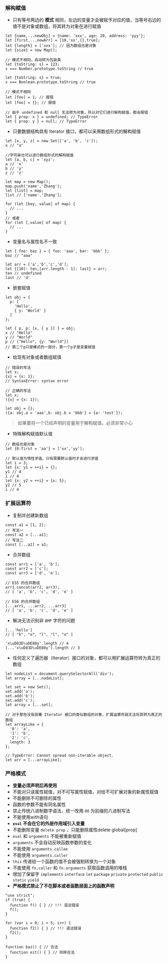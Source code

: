 
### 解构赋值
- 只有等号两边的 **模式** 相同，左边的变量才会被赋予对应的值，当等号右边的值不是对象或数组，将其转为对象在进行赋值
```
let {name,...newObj} = {name: 'xxx', age: 20, address: 'yyy'};
let [first,...newArr] = [10,'xx',{},true];
let {length} = ['xxx']; // 因为数组也是对象
let {size} = new Map();

// 模式不相同，自动转为包装类
let {toString: s} = 123;
s === Number.prototype.toString // true

let {toString: s} = true;
s === Boolean.prototype.toString // true

// 模式不相同
let [foo] = 1; // 报错  
let [foo] = {}; // 报错

// 由于 undefined 和 null 无法转为对象，所以对它们进行解构赋值，都会报错
let { prop: x } = undefined; // TypeError
let { prop: y } = null; // TypeError
```
- 只要数据结构具有 Iterator 接口，都可以采用数组形式的解构赋值
```
let [x, y, z] = new Set(['a', 'b', 'c']);
x // "a"

//字符串也可以进行数组形式的解构赋值
let [a, b, c] = 'xyz';
a // 'x'
b // 'y'
z // 'z'

let map = new Map();
map.push('name','Zhang');
let [list] = map;
list // ['name','Zhang'];

for (let [key, value] of map) {
  // ...
}
// 或者
for (let [,value] of map) {
  // ...
}
```
- 变量名与属性名不一致
```
let { foo: baz } = { foo: 'aaa', bar: 'bbb' };
baz // "aaa"

let arr = ['a','b','c','d'];
let {[10]: ten,[arr.length - 1]: last} = arr;
ten // undefined
last // 'd'
```
- 嵌套赋值
```
let obj = {
  p: [
    'Hello',
    { y: 'World' }
  ]
};

let { p, p: [x, { y }] } = obj;
x // "Hello"
y // "World"
p // ["Hello", {y: "World"}]
// 第二个p只是模式的一部分，第一个p才是变量赋值
```
- 给现有对象或者数组赋值
```
// 错误的写法
let x;
{x} = {x: 1};
// SyntaxError: syntax error

// 正确的写法
let x;
({x} = {x: 1});

let obj = {};
({a: obj.a = 'aaa',b: obj.b = 'bbb'} = {a: 'test'});
```
> 如果要将一个已经声明的变量用于解构赋值，必须非常小心
- 特殊解构赋值默认值
```
// 数组也是对象
let {0:first = 'aa'} = ['xx','yy']; 

// 默认值为惰性求值，只有需要默认值时才会进行求值
let i = 3;
let {x: y1 = ++i} = {};
y1 // 4
i // 4
let {x: y2 = ++i} = {x: 5};
y2 // 5
i // 4
```


### 扩展运算符
- 复制并创建新数组
```
const a1 = [1, 2];
// 写法一
const a2 = [...a1];
// 写法二
const [...a2] = a1;
```
- 合并数组
```
const arr1 = ['a', 'b'];
const arr2 = ['c'];
const arr3 = ['d', 'e'];

// ES5 的合并数组
arr1.concat(arr2, arr3);
// [ 'a', 'b', 'c', 'd', 'e' ]

// ES6 的合并数组
[...arr1, ...arr2, ...arr3]
// [ 'a', 'b', 'c', 'd', 'e' ]
```
- 解决无法识别非 `BMP` 字符的问题
```
[...'hello']
// [ "h", "e", "l", "l", "o" ]

'x\uD83D\uDE80y'.length // 4
[...'x\uD83D\uDE80y'].length // 3
```
- 任何定义了遍历器（Iterator）接口的对象，都可以用扩展运算符转为真正的数组
```
let nodeList = document.querySelectorAll('div');
let array = [...nodeList];

let set = new Set();
set.add('a');
set.add('b');
set.add('c');
let array = [...set];

// 对于那些没有部署 Iterator 接口的类似数组的对象，扩展运算符就无法将其转为真正的数组
let arrayLike = {
  '0': 'a',
  '1': 'b',
  '2': 'c',
  length: 3
};

// TypeError: Cannot spread non-iterable object.
let arr = [...arrayLike];
```


### 严格模式
- **变量必须声明后再使用**
- 不能对只读属性赋值，对不可写属性赋值，对给不可扩展对象的新属性赋值
- 不能删除不可删除的属性
- 函数的参数不能有同名属性
- 禁止传统八进制数字语法，统一改用 `0O` 为前缀的八进制写法
- 不能使用with语句
- **`eval` 不会在它的外层作用域引入变量**
- 不能删除变量 `delete prop` ，只能删除属性delete global[prop]
- `eval` 和 `arguments` 不能被重新赋值
- `arguments` 不会自动反映函数参数的变化
- 不能使用 `arguments.callee`
- 不能使用 `arguments.caller`
- `this` 传递给一个函数的值不会被强制转换为一个对象
- 不能使用 `fn.caller` 和 `fn.arguments` 获取函数调用的堆栈
- 增加了保留字 `implements` `interface` `let` `package` `private` `protected` `public` `static` `yield`
- **严格模式禁止了不在脚本或者函数层面上的函数声明**
```
"use strict";
if (true) {
  function f() { } // !!! 语法错误
  f();
}

for (var i = 0; i < 5; i++) {
  function f2() { } // !!! 语法错误
  f2();
}

function baz() { // 合法
  function eit() { } // 同样合法
}
```